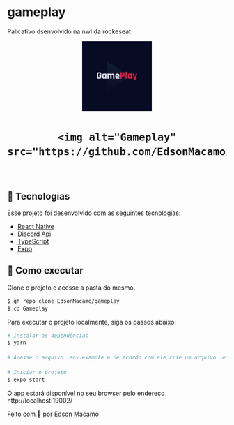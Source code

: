 # gameplay
Palicativo dsenvolvido na nwl da rockeseat
<p align="center">
  <img alt="Letmeask" src="https://github.com/EdsonMacamo/gameplay/blob/master/src/assets/adaptive-icon.png" width="160px">
</p>


<h1 align="center">

    <img alt="Gameplay" src="https://github.com/EdsonMacamo/gameplay/blob/master/src/assets/icon.png">
</h1>

<br>

## 🧪 Tecnologias

Esse projeto foi desenvolvido com as seguintes tecnologias:

- [React Native](https://reactnative.dev/)
- [Discord Api](https://discord.com/developers/docs/topics/oauth2)
- [TypeScript](https://www.typescriptlang.org/)
- [Expo](https://expo.dev/)

## 🚀 Como executar

Clone o projeto e acesse a pasta do mesmo.

```bash
$ gh repo clone EdsonMacamo/gameplay
$ cd Gameplay
```

Para executar o projeto localmente, siga os passos abaixo:
```bash
# Instalar as dependências
$ yarn

# Acesse o arquivo .env.example e de acordo com ele crie um arquivo .env.local

# Iniciar o projeto
$ expo start
```
O app estará disponível no seu browser pelo endereço http://localhost:19002/




Feito com 💜 por [Edson Macamo](https://github.com/EdsonMacamo/)
